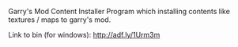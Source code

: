 Garry's Mod Content Installer
Program which installing contents like textures / maps to garry's mod.

Link to bin (for windows): http://adf.ly/1Urm3m
